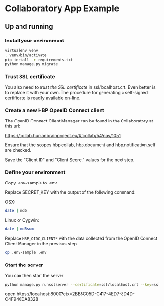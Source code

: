 # Collaboratory App Example

## Up and running

### Install your environment

```bash
virtualenv venv
. venv/bin/activate
pip install -r requirements.txt
python manage.py migrate
```

### Trust SSL certificate

You also need to *trust the SSL certificate* in
ssl/localhost.crt. Even better is to replace it with your own.  The
procedure for generating a self-signed certificate is readily
available on-line.

### Create a new HBP OpenID Connect client

The OpenID Connect Client Manager can be found in the Collaboratory at this url:

https://collab.humanbrainproject.eu/#/collab/54/nav/1051

Ensure that the scopes hbp.collab, hbp.document and hbp.notification.self are checked.

Save the "Client ID" and "Client Secret" values for the next step.

### Define your environment

Copy .env-sample to .env

Replace SECRET_KEY with the output of the following command:

OSX:
```bash
date | md5
```
Linux or Cygwin:
```bash
date | md5sum
```

Replace `HBP_OIDC_CLIENT*` with the data collected from the OpenID Connect Client Manager in the previous step.


```bash
cp .env-sample .env
```

### Start the server

You can then start the server

```bash
python manage.py runsslserver --certificate=ssl/localhost.crt --key=ssl/localhost.key
```

open https://localhost:8000?ctx=2BB5C05D-C417-4ED7-8D4D-C4F940DA8328
